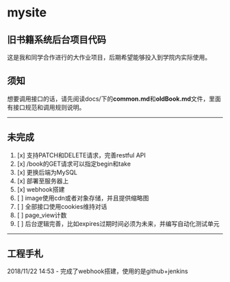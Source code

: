 ﻿# mysite
## 旧书籍系统后台项目代码
这是我和同学合作进行的大作业项目，后期希望能够投入到学院内实际使用。

## 须知
想要调用接口的话，请先阅读docs/下的**common.md**和**oldBook.md**文件，里面有接口规范和调用规则说明。

---

## 未完成
1. [x] 支持PATCH和DELETE请求，完善restful API
2. [x] /book的GET请求可以指定begin和take
3. [x] 更换后端为MySQL
4. [x] 部署至服务器上
5. [x] webhook搭建
6. [ ] image使用cdn或者对象存储，并且提供缩略图
7. [ ] 全部接口使用cookies维持对话
8. [ ] page_view计数
9. [ ] 后台逻辑完善，比如expires过期时间必须为未来，并编写自动化测试单元

---

## 工程手札
2018/11/22 14:53 - 完成了webhook搭建，使用的是github+jenkins
